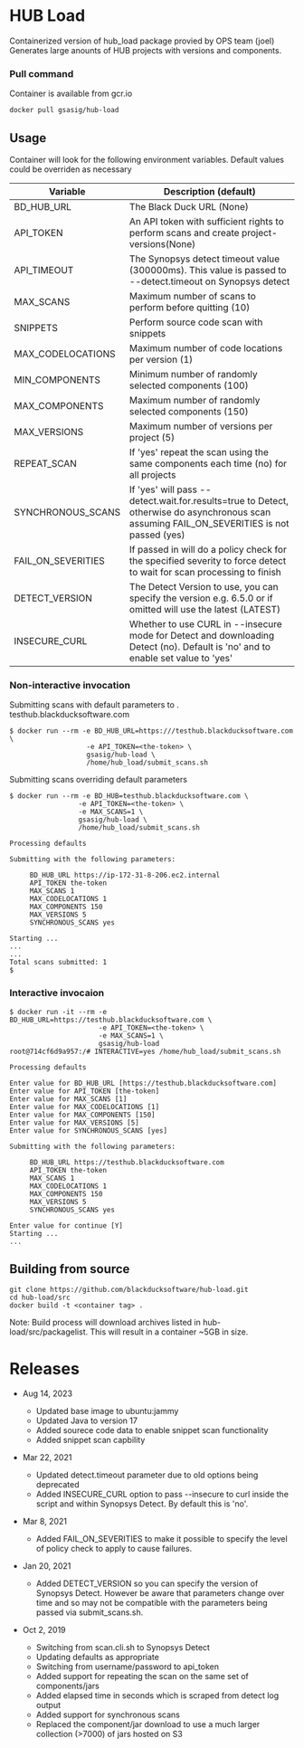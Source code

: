 # HUB Load

Containerized version of hub_load package provied by OPS team (joel)
Generates large anounts of HUB projects with versions and components.

### Pull command

Container is available from gcr.io
```
docker pull gsasig/hub-load
```

## Usage

Container will look for the following environment variables. Default values could be overriden as necessary

| Variable          | Description (default)                                        |
| ----------------- | ------------------------------------------------------------ |
| BD_HUB_URL        | The Black Duck URL (None)                                    |
| API_TOKEN         | An API token with sufficient rights to perform scans and create project-versions(None) |
| API_TIMEOUT       | The Synopsys detect timeout value (300000ms). This value is passed to --detect.timeout on Synopsys detect |
| MAX_SCANS         | Maximum number of scans to perform before quitting (10)      |
| SNIPPETS          | Perform source code scan with snippets                       |
| MAX_CODELOCATIONS | Maximum number of code locations per version (1)             |
| MIN_COMPONENTS    | Minimum number of randomly selected components (100)         |
| MAX_COMPONENTS    | Maximum number of randomly selected components (150)         |
| MAX_VERSIONS      | Maximum number of versions per project (5)                   |
| REPEAT_SCAN       | If 'yes' repeat the scan using the same components each time (no) for all projects |
| SYNCHRONOUS_SCANS | If 'yes' will pass --detect.wait.for.results=true to Detect, otherwise do asynchronous scan assuming FAIL_ON_SEVERITIES is not passed (yes) |
| FAIL_ON_SEVERITIES | If passed in will do a policy check for the specified severity to force detect to wait for scan processing to finish |
| DETECT_VERSION    | The Detect Version to use, you can specify the version e.g. 6.5.0 or if omitted will use the latest (LATEST) |
| INSECURE_CURL     | Whether to use CURL in --insecure mode for Detect and downloading Detect (no). Default is 'no' and to enable set value to 'yes' |

### Non-interactive invocation

Submitting scans with default parameters to . testhub.blackducksoftware.com 
```
$ docker run --rm -e BD_HUB_URL=https:///testhub.blackducksoftware.com \
                   -e API_TOKEN=<the-token> \
                   gsasig/hub-load \
                   /home/hub_load/submit_scans.sh
```

Submitting scans overriding default parameters 

```
$ docker run --rm -e BD_HUB=testhub.blackducksoftware.com \
                 -e API_TOKEN=<the-token> \
                 -e MAX_SCANS=1 \
                 gsasig/hub-load \
                 /home/hub_load/submit_scans.sh

Processing defaults

Submitting with the following parameters:

	 BD_HUB_URL https://ip-172-31-8-206.ec2.internal
	 API_TOKEN the-token
	 MAX_SCANS 1
	 MAX_CODELOCATIONS 1
	 MAX_COMPONENTS 150
	 MAX_VERSIONS 5
	 SYNCHRONOUS_SCANS yes

Starting ...
...
...
Total scans submitted: 1
$
```

### Interactive invocaion

```
$ docker run -it --rm -e BD_HUB_URL=https://testhub.blackducksoftware.com \
                      -e API_TOKEN=<the-token> \
                      -e MAX_SCANS=1 \
                      gsasig/hub-load
root@714cf6d9a957:/# INTERACTIVE=yes /home/hub_load/submit_scans.sh 

Processing defaults

Enter value for BD_HUB_URL [https://testhub.blackducksoftware.com] 
Enter value for API_TOKEN [the-token] 
Enter value for MAX_SCANS [1] 
Enter value for MAX_CODELOCATIONS [1] 
Enter value for MAX_COMPONENTS [150] 
Enter value for MAX_VERSIONS [5] 
Enter value for SYNCHRONOUS_SCANS [yes]

Submitting with the following parameters:

	 BD_HUB_URL https://testhub.blackducksoftware.com
	 API_TOKEN the-token
	 MAX_SCANS 1
	 MAX_CODELOCATIONS 1
	 MAX_COMPONENTS 150
	 MAX_VERSIONS 5
	 SYNCHRONOUS_SCANS yes

Enter value for continue [Y] 
Starting ...
...
```


## Building from source

```
git clone https://github.com/blackducksoftware/hub-load.git
cd hub-load/src
docker build -t <container tag> . 
```

Note: Build  process will download archives listed in hub-load/src/packagelist. This will result in a container ~5GB in size. 

# Releases

- Aug 14, 2023
  - Updated base image to ubuntu:jammy
  - Updated Java to version 17
  - Added sourece code data to enable snippet scan functionality
  - Added snippet scan capbility
     
- Mar 22, 2021
  - Updated detect.timeout parameter due to old options being deprecated
  - Added INSECURE_CURL option to pass --insecure to curl inside the script and within Synopsys Detect.  By default this is 'no'.
 
- Mar 8, 2021
  - Added FAIL_ON_SEVERITIES to make it possible to specify the level of policy check to apply to cause failures.

- Jan 20, 2021
  - Added DETECT_VERSION so you can specify the version of Synopsys Detect.  However be aware that parameters change over time and so may not be compatible with the parameters being passed via submit_scans.sh.

- Oct 2, 2019
  - Switching from scan.cli.sh to Synopsys Detect
  - Updating defaults as appropriate
  - Switching from username/password to api_token
  - Added support for repeating the scan on the same set of components/jars
  - Added elapsed time in seconds which is scraped from detect log output
  - Added support for synchronous scans
  - Replaced the component/jar download to use a much larger collection (>7000) of jars hosted on S3

